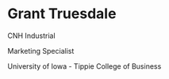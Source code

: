 # Grant Truesdale

CNH Industrial

Marketing Specialist

University of Iowa - Tippie College of Business
